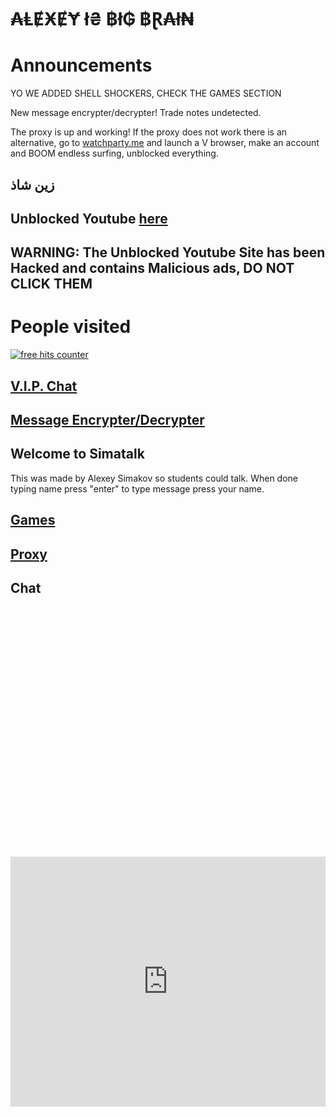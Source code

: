 # ₳ⱠɆӾɆɎ ł₴ ฿ł₲ ฿Ɽ₳ł₦

# Announcements
YO WE ADDED SHELL SHOCKERS, CHECK THE GAMES SECTION

New message encrypter/decrypter! Trade notes undetected.

The proxy is up and working!
If the proxy does not work there is an alternative, go to [watchparty.me](https://watchparty.me) and launch a V browser, make an account and BOOM endless surfing, unblocked everything.

## زين شاذ

## Unblocked Youtube [here](https://nghenhachay.net/)
## WARNING: The Unblocked Youtube Site has been Hacked and contains Malicious ads, DO NOT CLICK THEM

# People visited

<a href="https://www.freecounterstat.com" title="free hits counter"><img src="https://counter7.stat.ovh/private/freecounterstat.php?c=3dp2rbctty8umh8wbhkmjntwasf1cb2u" border="0" title="free hits counter" alt="free hits counter"></a> 

## [V.I.P. Chat](https://jstrieb.github.io/link-lock/#eyJ2IjoiMC4wLjEiLCJlIjoiQUZET2c2aE1POTVzZzN4eUJkOWF5V21RRlpEN2RUNjB0ZTVvNE93TEJlTlViUUZIRnd0VnpOQkZxVDh2SXlRZUdsN25oSjdBZmF1elFXTy9SWVd4bWJjQ2t3PT0iLCJpIjoiU2NwZkc0dUZ6VDVBTTZ1RSJ9)

## [Message Encrypter/Decrypter](https://simatalk.github.io/decipher)

## Welcome to Simatalk
This was made by Alexey Simakov so students could talk. When done typing name press "enter"
to type message press your name.

## [Games](https://simatalk.github.io/games)

## [Proxy](https://simatalk.github.io/unblockedweb)


## Chat

<div id="tlkio" data-channel="student-talk" data-theme="theme--minimal" style="width:100%;height:400;"></div><script async src="http://tlk.io/embed.js" type="text/javascript"></script>

<iframe src="https://tlk.io/student-talk" width="100%" height="400" frameborder="0" scrolling="no"></iframe>

